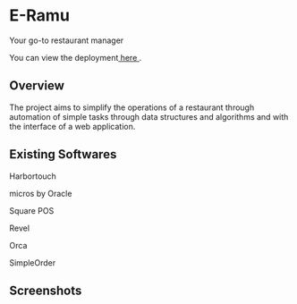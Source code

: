 # E-Ramu
<p>Your go-to restaurant manager</p>
<p> You can view the deployment<a href="https://github.com/Jay-Kishn/https---github.com-Sumedha2-E-Ramu"> here </a>.</p>

<h2>Overview</h2>
<p>The project aims to simplify the operations of a restaurant through automation of simple tasks through data structures and algorithms and with the interface of a web application.</p>

<h2>Existing Softwares</h2>
<p>Harbortouch</p>
<p>micros by Oracle</p>
<p>Square POS</p>
<p>Revel</p>
<p>Orca</p>
<p>SimpleOrder </p>

<h2>Screenshots</h2>






